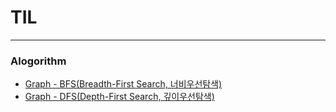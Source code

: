 # TIL
---

### Alogorithm
- [Graph - BFS(Breadth-First Search, 너비우선탐색)](https://github.com/ryuwon2407/TIL/blob/main/Algorithm/graph_BFS.md)
- [Graph - DFS(Depth-First Search, 깊이우선탐색)](https://github.com/ryuwon2407/TIL/blob/main/Algorithm/graph_DFS.md)
